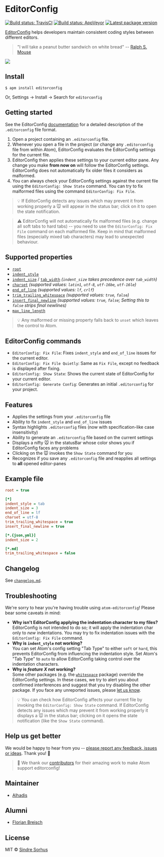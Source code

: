 # EditorConfig

[![Build status: TravisCI][TravisCI-badge]][TravisCI-link]
[![Build status: AppVeyor][AppVeyor-badge]][AppVeyor-link]
[![Latest package version][APM-badge]][APM-link]

[EditorConfig](http://editorconfig.org) helps developers maintain consistent coding styles between different editors.

> "I will take a peanut butter sandwich on white bread" -- [Ralph S. Mouse](https://www.youtube.com/watch?v=3funeDWFr9g)

![](fievel-mousekewitz48.gif)


## Install

```console
$ apm install editorconfig
```

Or, Settings → Install → Search for `editorconfig`


## Getting started

See the EditorConfig [documentation](http://editorconfig.org) for a detailed description of the `.editorconfig` file format.

1.	Open a project containing an `.editorconfig` file.
2.	Whenever you open a file in the project (or change any `.editorconfig` file from within Atom),
	EditorConfig evaluates the EditorConfig settings for the current file.
3.	EditorConfig then applies these settings to your current editor pane.
	Any change you make **from now on** will follow the EditorConfig settings.
	EditorConfig does not automatically fix older files it considers as malformed.
4.	You can always check your EditorConfig settings against the current file using the `EditorConfig: Show State` command.
	You can try to fix malformed files using the command `EditorConfig: Fix File`.

> :bulb: If EditorConfig detects any issues which may prevent it from working properly a :mouse: will appear in the status bar; click on it to open the state notification.

> :warning: EditorConfig will not automatically fix malformed files (e.g. change all soft tabs to hard tabs) -- you need to use the `EditorConfig: Fix File` command on each malformed file. Keep in mind that malformed files (especially mixed tab characters) may lead to unexpected behaviour.


## Supported properties

-	[`root`](https://editorconfig.org/#supported-properties)
-	[`indent_style`](https://github.com/editorconfig/editorconfig/wiki/EditorConfig-Properties#indent_style)
-	[`indent_size`](https://github.com/editorconfig/editorconfig/wiki/EditorConfig-Properties#indent_size) /
	[`tab_width`](https://github.com/editorconfig/editorconfig/wiki/EditorConfig-Properties#tab_width) *(`indent_size` takes precedence over `tab_width`)*
-	[`charset`](https://github.com/editorconfig/editorconfig/wiki/EditorConfig-Properties#charset) *(supported values: `latin1`, `utf-8`, `utf-16be`, `utf-16le`)*
-	[`end_of_line`](https://github.com/editorconfig/editorconfig/wiki/EditorConfig-Properties#end_of_line) *(supported values: `lf`, `crlf`)*
-	[`trim_trailing_whitespace`](https://github.com/editorconfig/editorconfig/wiki/EditorConfig-Properties#trim_trailing_whitespace) *(supported values: `true`, `false`)*
-	[`insert_final_newline`](https://github.com/editorconfig/editorconfig/wiki/EditorConfig-Properties#insert_final_newline) *(supported values: `true`, `false`; Setting this to `false` strips final newlines)*
-	[`max_line_length`](https://github.com/editorconfig/editorconfig/wiki/EditorConfig-Properties#max_line_length)

> :bulb: Any malformed or missing property falls back to `unset` which leaves the control to Atom.


## EditorConfig commands

- `EditorConfig: Fix File`: Fixes `indent_style` and `end_of_line` issues for the current editor.
- `EditorConfig: Fix File Quietly`: Same as `Fix File`, except no feedback is displayed after fixing.
- `EditorConfig: Show State`: Shows the current state of EditorConfig for your current editor.
- `EditorConfig: Generate Config`: Generates an initial `.editorconfig` for your project.


## Features

- Applies the settings from your `.editorconfig` file
- Ability to fix `indent_style` and `end_of_line` issues
- Syntax highlights `.editorconfig` files (now with specification-like case insensitivity)
- Ability to generate an `.editorconfig` file based on the current settings
- Displays a nifty :mouse: in the statusBar whose color shows you if EditorConfig faces any problems
- Clicking on the :mouse: invokes the `Show State` command for you
- Recognizes if you save any `.editorconfig` file and reapplies all settings to **all** opened editor-panes


## Example file

```ini
root = true

[*]
indent_style = tab
indent_size = 3
end_of_line = lf
charset = utf-8
trim_trailing_whitespace = true
insert_final_newline = true

[*.{json,yml}]
indent_size = 2

[*.md]
trim_trailing_whitespace = false
```


## Changelog

See [`changelog.md`](./changelog.md).


## Troubleshooting

We're sorry to hear you're having trouble using `atom-editorconfig`!
Please bear some caveats in mind:

-	**Why isn't EditorConfig applying the indentation character to my files?**  
	EditorConfig is not intended to do so; it will apply the indentation char only to *new* indentations.
	You may try to fix indentation issues with the `EditorConfig: Fix File` command.
-	**Why is `indent_style` not working?**  
	You can set Atom's config setting "Tab Type" to either `soft` or `hard`, this prevents EditorConfig from influencing the indentation style.
	Set Atom's "Tab Type" to `auto` to allow EditorConfig taking control over the indentation characters.
-	**Why is _feature X_ not working?**  
	Some other packages (e.g. the [`whitespace`](https://atom.io/packages/whitespace) package) override the EditorConfig settings.
	In these cases, we try to alert you about confirmed interferences and suggest that you try disabling the other package.
	If you face any unreported issues, please [let us know][issues].

> :bulb: You can check how EditorConfig affects your current file by invoking the `EditorConfig: Show State` command. If EditorConfig detects any issues which may prevent it from working properly it displays a :mouse: in the status bar; clicking on it opens the state notification (like the `Show State` command).


## Help us get better

We would be happy to hear from you -- [please report any feedback, issues or ideas][issues].
Thank you! :gift_heart:

> :gift_heart: We thank our [contributors][] for their amazing work to make Atom support editorconfig!


## Maintainer
- [Alhadis](https://github.com/Alhadis)


## Alumni
- [Florian Breisch](https://github.com/florianb)


## License

MIT © [Sindre Sorhus](https://sindresorhus.com)


<!-- Referenced links -->
[issues]: https://github.com/sindresorhus/atom-editorconfig/issues/new
[contributors]: https://github.com/sindresorhus/atom-editorconfig/graphs/contributors

<!-- Badges -->
[TravisCI-badge]: https://travis-ci.org/sindresorhus/atom-editorconfig.svg?branch=master
[TravisCI-link]:  https://travis-ci.org/sindresorhus/atom-editorconfig
[AppVeyor-badge]: https://ci.appveyor.com/api/projects/status/h0bav8m09ld9vga2?svg=true
[AppVeyor-link]:  https://ci.appveyor.com/project/Alhadis/atom-editorconfig
[APM-badge]:      https://img.shields.io/apm/v/editorconfig.svg?colorB=brightgreen
[APM-link]:       https://atom.io/packages/editorconfig
